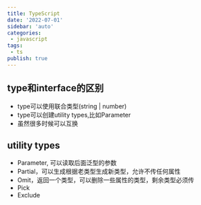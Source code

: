```yaml
---
title: TypeScript
date: '2022-07-01'
sidebar: 'auto'
categories:
 - javascript
tags:
 - ts
publish: true
---
```


## type和interface的区别
- type可以使用联合类型(string | number)
- type可以创建utility types,比如Parameter<typeof http>
- 虽然很多时候可以互换


## utility types
- Parameter, 可以读取后面泛型的参数
- Partial，可以生成根据老类型生成新类型，允许不传任何属性
- Omit，返回一个类型，可以删除一些属性的类型，剩余类型必须传
- Pick
- Exclude